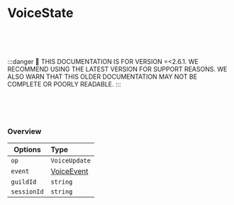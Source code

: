 # VoiceState

<br/><br/><br/>

:::danger
🚨 THIS DOCUMENTATION IS FOR VERSION =\<2.6.1. WE RECOMMEND USING THE LATEST VERSION FOR SUPPORT REASONS. WE ALSO WARN THAT THIS OLDER DOCUMENTATION MAY NOT BE COMPLETE OR POORLY READABLE.
:::

<br/><br/><br/>

### Overview

| Options     | Type                                             |
| ----------- | :----------------------------------------------- |
| `op`        | `VoiceUpdate`                                    |
| `event`     | [VoiceEvent](../typedefs/voicepacket#voiceevent) |
| `guildId`   | `string`                                         |
| `sessionId` | `string`                                         |
